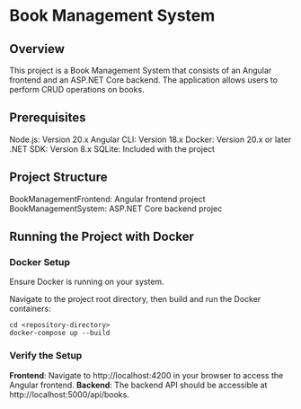 # Book Management System
## Overview
This project is a Book Management System that consists of an Angular frontend and an ASP.NET Core backend. The application allows users to perform CRUD operations on books.

## Prerequisites
Node.js: Version 20.x
Angular CLI: Version 18.x
Docker: Version 20.x or later
.NET SDK: Version 8.x
SQLite: Included with the project

## Project Structure
BookManagementFrontend: Angular frontend project
BookManagementSystem: ASP.NET Core backend projec

## Running the Project with Docker
### Docker Setup
Ensure Docker is running on your system.

Navigate to the project root directory, then build and run the Docker containers:
```
cd <repository-directory>
docker-compose up --build
```

### Verify the Setup
**Frontend**: Navigate to http://localhost:4200 in your browser to access the Angular frontend.
**Backend**: The backend API should be accessible at http://localhost:5000/api/books.